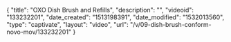 {
    "title": "OXO Dish Brush and Refills",
    "description": "",
    "videoid": "133232201",
    "date_created": "1513198391",
    "date_modified": "1532013560",
    "type": "captivate",
    "layout": "video",
    "url": "\/v\/09-dish-brush-conform-novo-mov\/133232201"
}